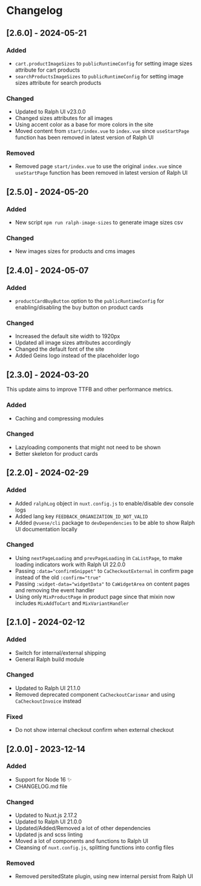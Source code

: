 # Changelog

## [2.6.0] - 2024-05-21

### Added

- `cart.productImageSizes` to `publicRuntimeConfig` for setting image sizes attribute for cart products
- `searchProductsImageSizes` to `publicRuntimeConfig` for setting image sizes attribute for search products

### Changed

- Updated to Ralph UI v23.0.0
- Changed sizes attributes for all images
- Using accent color as a base for more colors in the site
- Moved content from `start/index.vue` to `index.vue` since `useStartPage` function has been removed in latest version of Ralph UI

### Removed

- Removed page `start/index.vue` to use the original `index.vue` since `useStartPage` function has been removed in latest version of Ralph UI

## [2.5.0] - 2024-05-20

### Added

- New script `npm run ralph-image-sizes` to generate image sizes csv

### Changed

- New images sizes for products and cms images

## [2.4.0] - 2024-05-07

### Added

- `productCardBuyButton` option to the `publicRuntimeConfig` for enabling/disabling the buy button on product cards

### Changed

- Increased the default site width to 1920px
- Updated all image sizes attributes accordingly
- Changed the default font of the site
- Added Geins logo instead of the placeholder logo

## [2.3.0] - 2024-03-20

This update aims to improve TTFB and other performance metrics.

### Added

- Caching and compressing modules

### Changed

- Lazyloading components that might not need to be shown
- Better skeleton for product cards

## [2.2.0] - 2024-02-29

### Added

- Added `ralphLog` object in `nuxt.config.js` to enable/disable dev console logs
- Added lang key `FEEDBACK_ORGANIZATION_ID_NOT_VALID`
- Added `@vuese/cli` package to `devDependencies` to be able to show Ralph UI documentation locally

### Changed

- Using `nextPageLoading` and `prevPageLoading` in `CaListPage`, to make loading indicators work with Ralph UI 22.0.0
- Passing `:data="confirmSnippet"` to `CaCheckoutExternal` in confirm page instead of the old `:confirm="true"`
- Passing `:widget-data="widgetData"` to `CaWidgetArea` on content pages and removing the event handler
- Using only `MixProductPage` in product page since that mixin now includes `MixAddToCart` and `MixVariantHandler`

## [2.1.0] - 2024-02-12

### Added

- Switch for internal/external shipping
- General Ralph build module

### Changed

- Updated to Ralph UI 21.1.0
- Removed deprecated component `CaCheckoutCarismar` and using `CaCheckoutInvoice` instead

### Fixed

- Do not show internal checkout confirm when external checkout

## [2.0.0] - 2023-12-14

### Added

- Support for Node 16 ✨
- CHANGELOG.md file

### Changed

- Updated to Nuxt.js 2.17.2
- Updated to Ralph UI 21.0.0
- Updated/Added/Removed a lot of other dependencies
- Updated js and scss linting
- Moved a lot of components and functions to Ralph UI
- Cleansing of `nuxt.config.js`, splitting functions into config files

### Removed

- Removed persitedState plugin, using new internal persist from Ralph UI
